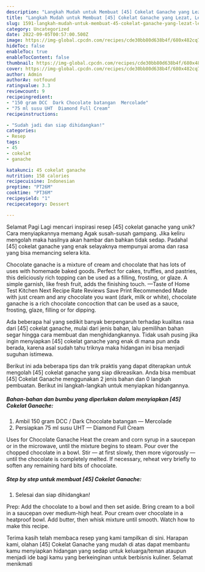 ```yaml
---
description: "Langkah Mudah untuk Membuat [45] Cokelat Ganache yang Lezat, Lezat"
title: "Langkah Mudah untuk Membuat [45] Cokelat Ganache yang Lezat, Lezat"
slug: 1591-langkah-mudah-untuk-membuat-45-cokelat-ganache-yang-lezat-lezat
category: Uncategorized
date: 2022-09-05T00:57:00.500Z
image: https://img-global.cpcdn.com/recipes/cde30bb80d638b4f/680x482cq70/45-cokelat-ganache-foto-resep-utama.jpg
hideToc: false
enableToc: true
enableTocContent: false
thumbnail: https://img-global.cpcdn.com/recipes/cde30bb80d638b4f/680x482cq70/45-cokelat-ganache-foto-resep-utama.jpg
cover: https://img-global.cpcdn.com/recipes/cde30bb80d638b4f/680x482cq70/45-cokelat-ganache-foto-resep-utama.jpg
author: Admin
authorAv: notfound
ratingvalue: 3.3
reviewcount: 9
recipeingredient:
- "150 gram DCC  Dark Chocolate batangan  Mercolade"
- "75 ml susu UHT  Diamond Full Cream"
recipeinstructions:

- "Sudah jadi dan siap dihidangkan!"
categories:
- Resep
tags:
- 45
- cokelat
- ganache

katakunci: 45 cokelat ganache 
nutrition: 158 calories
recipecuisine: Indonesian
preptime: "PT26M"
cooktime: "PT36M"
recipeyield: "1"
recipecategory: Dessert

---
```



Selamat Pagi Lagi mencari inspirasi resep [45] cokelat ganache yang unik? Cara menyiapkannya memang Agak susah-susah gampang. Jika keliru mengolah maka hasilnya akan hambar dan bahkan tidak sedap. Padahal [45] cokelat ganache yang enak selayaknya mempunyai aroma dan rasa yang bisa memancing selera kita.


Chocolate ganache is a mixture of cream and chocolate that has lots of uses with homemade baked goods. Perfect for cakes, truffles, and pastries, this deliciously rich topping can be used as a filling, frosting, or glaze. A simple garnish, like fresh fruit, adds the finishing touch. —Taste of Home Test Kitchen Next Recipe Rate Reviews Save Print Recommended Made with just cream and any chocolate you want (dark, milk or white), chocolate ganache is a rich chocolate concoction that can be used as a sauce, frosting, glaze, filling or for dipping.

Ada beberapa hal yang sedikit banyak berpengaruh terhadap kualitas rasa dari [45] cokelat ganache, mulai dari jenis bahan, lalu pemilihan bahan segar hingga cara membuat dan menghidangkannya. Tidak usah pusing jika ingin menyiapkan [45] cokelat ganache yang enak di mana pun anda berada, karena asal sudah tahu triknya maka hidangan ini bisa menjadi suguhan istimewa.


Berikut ini ada beberapa tips dan trik praktis yang dapat diterapkan untuk mengolah [45] cokelat ganache yang siap dikreasikan. Anda bisa membuat [45] Cokelat Ganache menggunakan 2 jenis bahan dan 0 langkah pembuatan. Berikut ini langkah-langkah untuk menyiapkan hidangannya.

<!--inarticleads1-->

##### Bahan-bahan dan bumbu yang diperlukan dalam menyiapkan [45] Cokelat Ganache:

1. Ambil 150 gram DCC / Dark Chocolate batangan — Mercolade
1. Persiapkan 75 ml susu UHT — Diamond Full Cream


Uses for Chocolate Ganache Heat the cream and corn syrup in a saucepan or in the microwave, until the mixture begins to steam. Pour over the chopped chocolate in a bowl. Stir — at first slowly, then more vigorously — until the chocolate is completely melted. If necessary, reheat very briefly to soften any remaining hard bits of chocolate. 

<!--inarticleads2-->

##### Step by step untuk membuat [45] Cokelat Ganache:


1. Selesai dan siap dihidangkan!

Prep: Add the chocolate to a bowl and then set aside. Bring cream to a boil in a saucepan over medium-high heat. Pour cream over chocolate in a heatproof bowl. Add butter, then whisk mixture until smooth. Watch how to make this recipe. 

Terima kasih telah membaca resep yang kami tampilkan di sini. Harapan kami, olahan [45] Cokelat Ganache yang mudah di atas dapat membantu kamu menyiapkan hidangan yang sedap untuk keluarga/teman ataupun menjadi ide bagi kamu yang berkeinginan untuk berbisnis kuliner. Selamat menikmati
